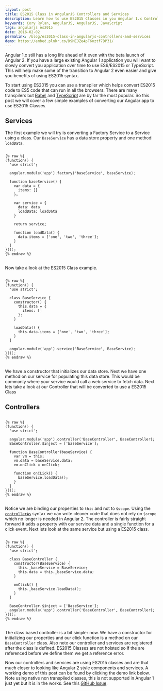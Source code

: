 ```yaml
---
layout: post
title: ES2015 Class in AngularJS Controllers and Services
description: Learn how to use ES2015 Classes in you Angular 1.x Controllers and Services.
keywords: Cory Rylan, AngularJS, AngularJS, JavaScript
tags: angularjs es2015
date: 2016-02-02
permalink: /blog/es2015-class-in-angularjs-controllers-and-services
demo: https://embed.plnkr.co/D9MEJZe4pF6oztf7DP31/
---
```


Angular 1.x still has a long life ahead of it even with the beta launch of Angular 2. If you have a large existing Angular 1 application you 
will want to slowly convert you application over time to use ES6/ES2015 or TypeScript. This will help make some of the transition to Angular 2 even 
easier and give you benefits of using ES2015 syntax.

To start using ES2015 you can use a transpiler which helps convert ES2015 code to ES5 code that can run in all the browsers. There are many 
transpilers but <a href="https://babeljs.io/" target="_blank">Babel</a> and <a href="http://www.typescriptlang.org/" target="_blank">TypeScript</a> are by far the most popular. So this post we will cover a few simple examples of converting our Angular app to use ES2015 Classes.

## Services

The first example we will try is converting a Factory Service to a Service using a class. Our `BaseService` has a data store property and one method `loadData`. 

<pre class="language-javascript">
<code>
{% raw %}
(function() {
  'use strict';
  
  angular.module('app').factory('baseService', baseService);
  
  function baseService() {
    var data = {
      items: []
    };
    
    var service = {
      data: data
      loadData: loadData
    }

    return service;
    
    function loadData() {
      data.items = ['one', 'two', 'three'];
    }
  }
}());
{% endraw %}
</code>
</pre>

Now take a look at the ES2015 Class example. 

<pre class="language-javascript">
<code>
{% raw %}
(function() {
  'use strict';
  
  class BaseService {
    constructor() {
      this.data = {
        items: []
      };
    }
    
    loadData() {
      this.data.items = ['one', 'two', 'three'];
    }
  }
  
  angular.module('app').service('BaseService', BaseService);
}());
{% endraw %}
</code>
</pre>

We have a constructor that initializes our data store. Next we have one method on our service for populating this data store. 
This would be commonly where your service would call a web service to fetch data. Next lets take a look at our Controller that will be converted to use a ES2015 Class

## Controllers

<pre class="language-javascript">
<code>
{% raw %}
(function() {
  'use strict';
  
  angular.module('app').controller('BaseController', BaseController);
  BaseController.$inject = ['baseService'];

  function BaseController(baseService) {
    var vm = this;
    vm.data = baseService.data;
    vm.onClick = onClick;
    
    function onCLick() {
      baseService.loadData();
    }
  }
}());
{% endraw %}
</code>
</pre>

Notice we are binding our properties to `this` and not to `$scope`. Using the <a href="/blog/angularjs-controller-as-syntax">`controllerAs`</a> syntax we can write cleaner code that does 
not rely on `$scope` which no longer is needed in Angular 2. The controller is fairly straight forward it adds a property with our service data 
and a single function for a click event. Next lets look at the same service but using a ES2015 class.

<pre class="language-javascript">
<code>
{% raw %}
(function() {
  'use strict';
  
  class BaseController {
    constructor(BaseService) {
      this._baseService = BaseService;
      this.data = this._baseService.data;
    }
    
    onClick() {
      this._baseService.loadData();
    }
  }
  
  BaseController.$inject = ['BaseService'];
  angular.module('app').controller('BaseController', BaseController);
}());
{% endraw %}
</code>
</pre>

The class based controller is a bit simpler now. We have a constructor for initializing our properties and our click function is a method on our `BaseController` class.
Also note our controller and services are registered after the class is defined. ES2015 Classes are not hoisted so if the are referenced 
before we define them we get a reference error.

Now our controllers and services are using ES2015 classes and are that much closer to looking like Angular 2 style components and services. 
A working demo of this post can be found by clicking the demo link below.
Note using native non transpiled classes, this is not supported in Angular 1 just yet but it is in the works. 
See this <a href="https://github.com/angular/angular.js/issues/13510" target="_blank">GitHub Issue</a>.
